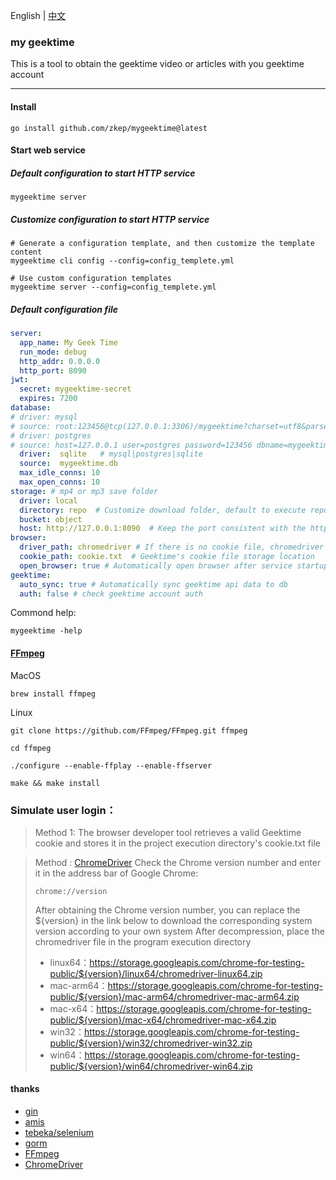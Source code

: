 English | [中文](./README_CN.md)

### my geektime
This is a tool to obtain the geektime video or articles with you geektime account

---
#### Install

```shell
go install github.com/zkep/mygeektime@latest
```
#### Start web service

##### Default configuration to start HTTP service
```shell
mygeektime server
```

##### Customize configuration to start HTTP service
```shell
# Generate a configuration template, and then customize the template content
mygeektime cli config --config=config_templete.yml

# Use custom configuration templates
mygeektime server --config=config_templete.yml
```

##### Default configuration file
```yaml
server:
  app_name: My Geek Time
  run_mode: debug
  http_addr: 0.0.0.0
  http_port: 8090
jwt:
  secret: mygeektime-secret
  expires: 7200
database:
# driver: mysql
# source: root:123456@tcp(127.0.0.1:3306)/mygeektime?charset=utf8&parseTime=True&loc=Local&timeout=1000ms
# driver: postgres
# source: host=127.0.0.1 user=postgres password=123456 dbname=mygeektime port=5432 sslmode=disable TimeZone=Asia/Shanghai
  driver:  sqlite   # mysql|postgres|sqlite
  source:  mygeektime.db
  max_idle_conns: 10
  max_open_conns: 10
storage: # mp4 or mp3 save folder
  driver: local
  directory: repo  # Customize download folder, default to execute repo directory under the directory
  bucket: object
  host: http://127.0.0.1:8090  # Keep the port consistent with the http_port in the server
browser:
  driver_path: chromedriver # If there is no cookie file, chromedriver will be used by default to simulate login and obtain cookies
  cookie_path: cookie.txt  # Geektime's cookie file storage location
  open_browser: true # Automatically open browser after service startup
geektime:
  auto_sync: true # Automatically sync geektime api data to db
  auth: false # check geektime account auth
```

Commond help:
```shell
mygeektime -help
```

#### [FFmpeg](https://ffmpeg.org/download.html)

MacOS
```shell
brew install ffmpeg        
```
Linux
```shell
git clone https://github.com/FFmpeg/FFmpeg.git ffmpeg

cd ffmpeg

./configure --enable-ffplay --enable-ffserver

make && make install
```

### Simulate user login：

> Method 1: The browser developer tool retrieves a valid Geektime cookie and stores it in the project execution directory's cookie.txt file

> Method : [ChromeDriver](https://googlechromelabs.github.io/chrome-for-testing/#stable)
> Check the Chrome version number and enter it in the address bar of Google Chrome:
>```shell
>chrome://version
>```
> After obtaining the Chrome version number, you can replace the ${version} in the link below to download the corresponding system version according to your own system
After decompression, place the chromedriver file in the program execution directory
>* linux64：https://storage.googleapis.com/chrome-for-testing-public/${version}/linux64/chromedriver-linux64.zip
>* mac-arm64：https://storage.googleapis.com/chrome-for-testing-public/${version}/mac-arm64/chromedriver-mac-arm64.zip
>* mac-x64：https://storage.googleapis.com/chrome-for-testing-public/${version}/mac-x64/chromedriver-mac-x64.zip
>* win32：https://storage.googleapis.com/chrome-for-testing-public/${version}/win32/chromedriver-win32.zip
>* win64：https://storage.googleapis.com/chrome-for-testing-public/${version}/win64/chromedriver-win64.zip


#### thanks
* [gin](https://github.com/gin-gonic/gin)
* [amis](https://github.com/baidu/amis)
* [tebeka/selenium](https://github.com/tebeka/selenium)
* [gorm](https://github.com/go-gorm/gorm)
* [FFmpeg](https://ffmpeg.org/download.html)
* [ChromeDriver](https://developer.chrome.google.cn/docs/chromedriver/get-started)